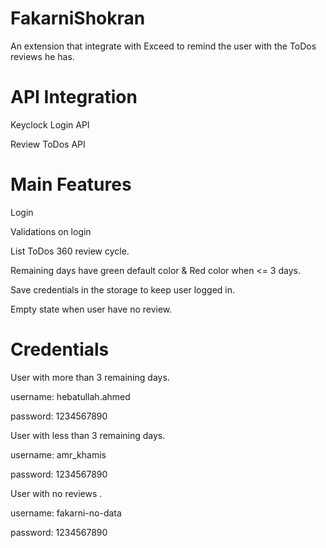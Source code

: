 # FakarniShokran
An extension that integrate with Exceed to remind the user with the ToDos reviews he has.


# API Integration
Keyclock Login API

Review ToDos API

# Main Features
Login

Validations on login 

List ToDos 360 review cycle.

Remaining days have green default color & Red color when <= 3 days.

Save credentials in the storage to keep user logged in.

Empty state when user have no review.


# Credentials
User with more than 3 remaining days.

username: hebatullah.ahmed

password: 1234567890


User with less than 3 remaining days.

username: amr_khamis

password: 1234567890


User with no reviews .

username: fakarni-no-data

password: 1234567890





